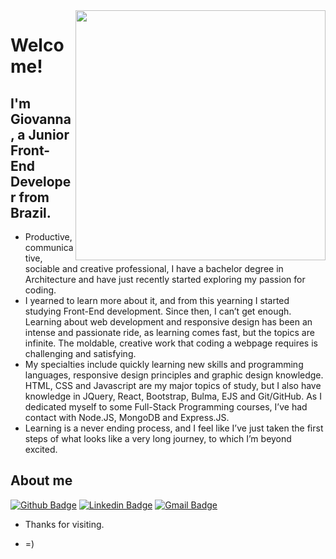 <img align="right" width="400" height="400" src="coloque_o_link_de_uma_foto_ou_gif_aqui">
 
# Welcome!
 
## I'm Giovanna, a Junior Front-End Developer from Brazil.
 
- Productive, communicative, sociable and creative professional, I have a bachelor degree in Architecture and have just recently started exploring my passion for coding. 
- I yearned to learn more about it, and from this yearning I started studying Front-End development. Since then, I can’t get enough. Learning about web development and responsive design has been an intense and passionate ride, as learning comes fast, but the topics are infinite. The moldable, creative work that coding a webpage requires is challenging and satisfying.
- My specialties include quickly learning new skills and programming languages, responsive design principles and graphic design knowledge. HTML, CSS and Javascript are my major topics of study, but I also have knowledge in JQuery, React, Bootstrap, Bulma, EJS and Git/GitHub. As I dedicated myself to some Full-Stack Programming courses, I’ve had contact with Node.JS, MongoDB and Express.JS. 
- Learning is a never ending process, and I feel like I’ve just taken the first steps of what looks like a very long journey, to which I’m beyond excited. 
 
 
## About me 
[![Github Badge](https://img.shields.io/badge/-Github-000?style=flat-square&logo=Github&logoColor=white&link=link_do_seu_perfil_no_github)](https://github.com/GHBAlbuquerque)
[![Linkedin Badge](https://img.shields.io/badge/-LinkedIn-blue?style=flat-square&logo=Linkedin&logoColor=white&link=link_do_seu_perfil_no_linkedin)](https://www.linkedin.com/in/ghbalbuquerque/)
[![Gmail Badge](https://img.shields.io/badge/-Gmail-c14438?style=flat-square&logo=Gmail&logoColor=white&link=mailto:seu_email)](mailto:ghb.albuquerque@gmail.com)
 
- Thanks for visiting. 

- =)
